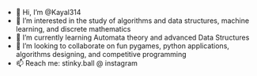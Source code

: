- 👋 Hi, I’m @Kayal314
- 👀 I’m interested in the study of algorithms and data structures, machine learning, and discrete mathematics
- 🌱 I’m currently learning Automata theory and advanced Data Structures
- 💞️ I’m looking to collaborate on fun pygames, python applications, algorithms designing, and competitive programming
- 📫 Reach me: stinky.ball @ instagram

<!---
Kayal314/Kayal314 is a ✨ special ✨ repository because its `README.md` (this file) appears on your GitHub profile.
You can click the Preview link to take a look at your changes.
--->

